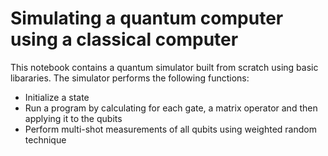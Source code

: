 # Simulating a quantum computer using a classical computer


This notebook contains a quantum simulator built from scratch using basic libararies. The simulator performs the following functions:

*   Initialize a state
*   Run a program by calculating for each gate, a matrix operator and then applying it to the qubits
*   Perform multi-shot measurements of all qubits using weighted random technique
